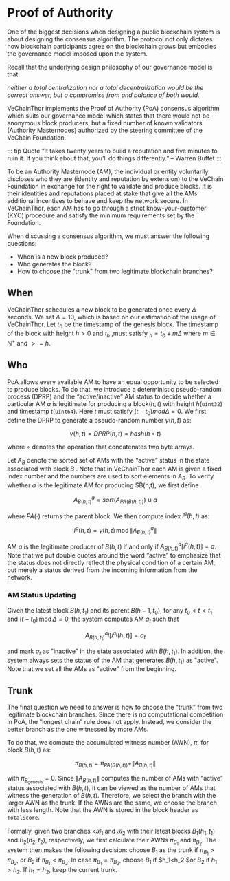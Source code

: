 # Proof of Authority 

One of the biggest decisions when designing a public blockchain system is about designing the consensus algorithm. The protocol not only dictates how blockchain participants agree on the blockchain grows but embodies the governance model imposed upon the system. 

Recall that the underlying design philosophy of our governance model is that 

*neither a total centralization nor a total decentralization would be the correct answer, but a compromise from and balance of both would*. 

VeChainThor implements the Proof of Authority (PoA) consensus algorithm which suits our governance model which states that there would not be anonymous block producers, but a fixed number of known validators (Authority Masternodes) authorized by the steering committee of the VeChain Foundation. 

::: tip Quote
“It takes twenty years to build a reputation and five minutes to ruin it. If you think about that, you’ll do things differently.” – Warren Buffet
:::

To be an Authority Masternode (AM), the individual or entity voluntarily discloses who they are (identity and reputation by extension) to the VeChain Foundation in exchange for the right to validate and produce blocks. It is their identities and reputations placed at stake that give all the AMs additional incentives to behave and keep the network secure. In VeChainThor, each AM has to go through a strict know-your-customer (KYC) procedure and satisfy the minimum requirements set by the Foundation.

When discussing a consensus algorithm, we must answer the following questions: 

* When is a new block produced? 
* Who generates the block? 
* How to choose the "trunk" from two legitimate blockchain branches?

## When

VeChainThor schedules a new block to be generated once every $\Delta$ seconds. We set $\Delta=10$, which is based on our estimation of the usage of VeChainThor.  Let $t_0$ be the timestamp of the genesis block. The timestamp of the block with height $h>0$ and   $t_h$ ,must satisfy $_h=t_0+m\Delta$ where $m\in \mathbb{N}^+$ and $>=h$. 

## Who

PoA allows every available AM to have an equal opportunity to be selected to produce blocks. To do that, we introduce a deterministic pseudo-random process (DPRP) and the “active/inactive” AM status to decide whether a particular AM  $a$ is legitimate for producing a block$(h,t)$ with height $h$(`uint32`) and timestamp $t$(`uint64`). Here $t$ must satisfy $(t-t_0)mod\Delta=0$. We first define the DPRP to generate a pseudo-random number $\gamma (h,t)$ as:

$$\gamma (h,t) = DPRP (h,t) = hash(h \circ t)$$

where $\circ$ denotes the operation that concatenates two byte arrays. 

Let $A_B$ denote the sorted set of AMs with the “active” status in the state associated with block $B$ . Note that in VeChainThor each AM is given a fixed index number and the numbers are used to sort elements in $A_B$. To verify whether $a$ is the legitimate AM for producing $B(h,t), we first define 

$$A_{B(h,t)}^a=sort\big(A_{PA(B(h,t))}) \cup a$$

where $PA(\cdot)$ returns the parent block. We then compute index $i^a(h,t)$  as:

$$i^a (h,t)=\gamma(h,t)\,\textrm{mod}\,\|A_{B(h,t)}^a\|$$

AM $a$ is the legitimate producer of $B(h,t)$ if and only if $A_{B(h,t)}^a\big[i^a (h,t)\big]=a$. Note that we put double quotes around the word “active” to emphasize that the status does not directly reflect the physical condition of a certain AM, but merely a status derived from the incoming information from the network. 

### AM Status Updating
Given the latest block $B(h,t_1)$ and its parent $B(h-1,t_0)$, for any $t_0<t<t_1$ and $(t-t_0)\,\textrm{mod}\,\Delta=0$, the system computes AM $a_t$ such that 

$$ A_{B(h,t_1)}^{a_t}\big[i^{a_t}(h,t)\big]=a_t$$

and mark $a_t$ as "inactive" in the state associated with $B(h,t_1)$. In addition, the system always sets the status of the AM that generates $B(h,t_1)$ as "active". Note that we set all the AMs as "active" from the beginning.

## Trunk

The final question we need to answer is how to choose the “trunk” from two legitimate blockchain branches. Since there is no computational competition in PoA, the “longest chain” rule does not apply. Instead, we consider the better branch as the one witnessed by more AMs. 

To do that, we compute the accumulated witness number (AWN),  $\pi$, for block $B(h,t)$ as:

$$\pi_{B(h,t)}=\pi_{PA(B(h,t))}+\|A_{B(h,t)}\|$$


with $\pi_{B_{\textrm{genesis}}}=0$. Since $\|A_{B(h,t)}\|$ computes the number of AMs with “active” status associated with $B(h,t)$, it can be viewed as the number of AMs that witness the generation of $B(h,t)$. Therefore, we select the branch with the larger AWN as the trunk. If the AWNs are the same, we choose the branch with less length. Note that the AWN is stored in the block header as `TotalScore`.

Formally, given two branches <$\mathcal{B}_1$ and $\mathcal{B}_2$ with their latest blocks  $B_1(h_1,t_1)$ and $B_2(h_2,t_2)$, respectively, we first calculate their AWNs $\pi_{B_1}$ and $\pi_{B_2}$. The system then makes the following decision: choose ${B}_1$ as the trunk if $\pi_{B_1}>\pi_{B_2}$, or ${B}_2$ if $\pi_{B_1}<\pi_{B_2}$. In case  $\pi_{B_1}=\pi_{B_2}$, choose ${B}_1$  if $h_1<h_2 $or ${B}_2$ if $h_1>h_2$. If $h_1=h_2$, keep the current trunk.